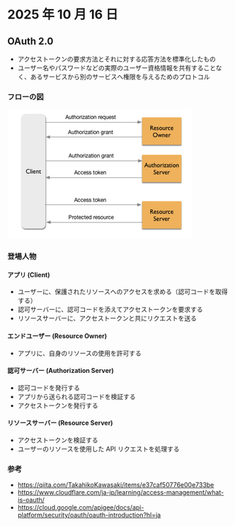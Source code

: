 # 2025 年 10 月 16 日

## OAuth 2.0

- アクセストークンの要求方法とそれに対する応答方法を標準化したもの
- ユーザー名やパスワードなどの実際のユーザー資格情報を共有することなく、あるサービスから別のサービスへ権限を与えるためのプロトコル

### フローの図

![スクリーンショット 2025-10-16 15.59.47（2）](../../image/2025/10/1.png)

### 登場人物

#### アプリ (Client)

- ユーザーに、保護されたリソースへのアクセスを求める（認可コードを取得する）
- 認可サーバーに、認可コードを添えてアクセストークンを要求する
- リソースサーバーに、アクセストークンと共にリクエストを送る

#### エンドユーザー (Resource Owner)

- アプリに、自身のリソースの使用を許可する

#### 認可サーバー (Authorization Server)

- 認可コードを発行する
- アプリから送られる認可コードを検証する
- アクセストークンを発行する

#### リソースサーバー (Resource Server)

- アクセストークンを検証する
- ユーザーのリソースを使用した API リクエストを処理する

### 参考

- https://qiita.com/TakahikoKawasaki/items/e37caf50776e00e733be
- https://www.cloudflare.com/ja-jp/learning/access-management/what-is-oauth/
- https://cloud.google.com/apigee/docs/api-platform/security/oauth/oauth-introduction?hl=ja
